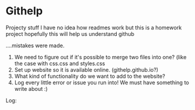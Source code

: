 # Githelp
Projecty stuff
I have no idea how readmes work but this is a homework project
hopefully this will help us understand github

....mistakes were made.

1. We need to figure out if it's possible to merge two files into one? (like the case with css.css and styles.css
2. Set up website so it is available online. (githelp.github.io?)
3. What kind of functionality do we want to add to the website?
4. Log every little error or issue you run into! We must have something to write about :)


Log:
